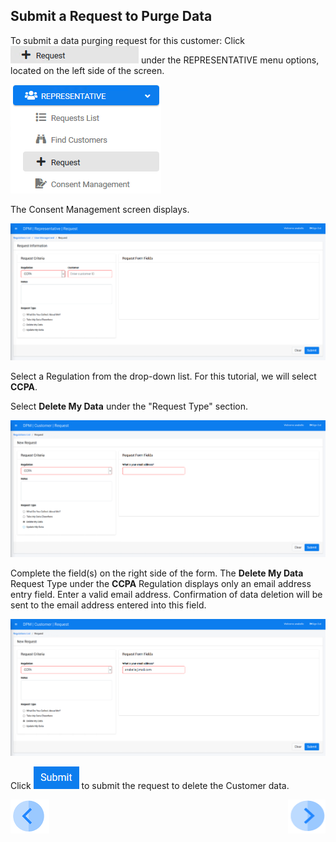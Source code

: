 ## Submit a Request to Purge Data

To submit a data purging request for this customer:
Click ![image](../images/Customer_Request.png) under the REPRESENTATIVE menu options, located on the left side of the screen. 

![image](../images/06_Purging_Login.png)    

The Consent Management screen displays.

![image](../images/06_Purging_New_Request.png) 

Select a Regulation from the drop-down list. For this tutorial, we will select **CCPA**.

Select **Delete My Data** under the "Request Type" section.

![image](../images/06_02_Purging_New_Request.png)

Complete the field(s) on the right side of the form. The **Delete My Data** Request Type under the **CCPA** Regulation displays only an email address entry field. Enter a valid email address. Confirmation of data deletion will be sent to the email address entered into this field. 

![image](../images/06_03_Purging_New_Request.png)     

Click ![image](../images/06_ICON_Submit.png) to submit the request to delete the Customer data.



[![Previous](../images/Previous.png)]( 03_02_Purging_Login.md)[<img align="right" width="60" height="54" src="../images/Next.png">](03_04_Purging_Ensure_Marked_Complete.md)
